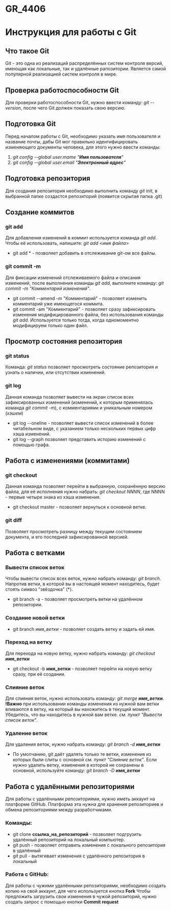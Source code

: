 # GR_4406

# Инструкция для работы с Git

## Что такое Git 
Git - это одна из реализаций распределённых систем контроля версий, имеющая как локальные, так и удалённые рапозитории. Является самой популярной реализацией систем контроля в мире.

## Проверка работоспособности Git
Для проверки работоспособности Git, нужно ввести команду: *git --version*, после чего Git должен показать свою версию.

## Подготовка Git
Перед началом работы с Git, необходимо указать имя пользователя и название почты, дабы Git мог правильно идентифицировать изменяющего документы человека, для этого нужно ввести команды:

1. *git config --global user.mame "**Имя пользователя**"*
2. *git config --global user.email "**Электронный адрес**"*

## Подготовка репозитория
Для создания репозитория необходимо выполнить команду *git init*, в выбранной папке создастся репозиторий (появится скрытая папка .git)

## Создание коммитов

### git add
Для добавления изменений в коммит используется команда *git add*. Чтобы её использовать, напишите: *git add <имя файла>*
* git add * - позволяет добавить в отслеживание git-ом все файлы.

### git commit -m
Для фиксации изменений отслеживаемого файла и описания изменений, после выполнения команды *git add*, выполните команду: *git commit -m "Комментарий изменений"*.
* git commit --amend -m "Комментарий" - позволяет изменить комментарий уже имеющегося коммита.
* git commit -am "Комментарий" - позволяет сразу зафиксировать изменения модифицированного файла, без использования команды *git add*. Используется только тогда, когда одномоментно модифицируем только один файл.

## Просмотр состояния репозитория

### git status
Команда: *git status* позволяет просмотреть состояние репозитория и узнать о наличии, или отсутствии изменений.

### git log
Данная команда позволяет вывести на экран список всех зафиксированных  изменений (изменений, к которым применялась команда *git commit -m*), с комментариями и уникальным номером (*хэшем*)
* git log --oneline - позволяет вывести список изменений в более читабельном виде, с указанием только нескольких первых цифр хэша изменений.
* git log --graph позволяет представить историю изменений с помощью графа.

## Работа с изменениями (коммитами)

### git checkout
Данная команда позволяет перейти в выбранную, сохранённую версию файла, для её исполнения нужно набрать: *git checkout NNNN*, где NNNN - первые четыре знака из хэша изменения.
* git checkout master - позволяет вернуться к основной ветке.

### git diff
Позволяет просмотреть разницу между текущим состоянием документа, и его последней зафиксированной версией.

## Работа с ветками

### Вывести список веток
Чтобы вывести список всех веток, нужно набрать команду: *git branch*.
Напротив ветки, в которой вы в настоящей момент находитесь, будет стоять симвоз "звёздочка" (*).
* git branch -a - позволяет просмотреть ветки на удалённом репозитории.

### Создание новой ветки
* git branch _имя_ветки_ - позволяет создать ветку и задать ей имя.

### Переход на ветку
Для перехода на новую ветку, нужно набрать команду: *git checkout __имя_ветки__*
* git checkout -b __имя_ветки__ - позволяет перейти на новую ветку сразу, при её создании.

### Слияние веток
Для слияния веток, нужно использовать команду: *git merge __имя_ветки__*.
**\!Важно** при использовании команды изменения из нужной вам ветки вливаются в ветку, на который вы нахожитесь в текущий момент. Убедитесь, что вы находитесь в нужной вам ветке. *см. пункт "Вывести список веток"*.

### Удаление веток
Для удаления веток, нужно набрать команду: *git branch -d __имя_ветки__*
* По умолчанию, git даёт удалять только те ветки, изменения из которых были слиты с основной *см. пункт "Слияние веток"*. Если нужно удалить ветку, изменения в которой не сохранены в основной, используйте команду: *git branch -D __имя_ветки__*

## Работа с удалёнными репозиториями

Для работы с удалёнными репозиториями, нужно иметь аккаунт на платформе GitHub. Платформа эта нужна для хранения репозиториев и обмена репозиториями между разработчиками.

### Команды:

* git clone __ссылка_на_репозиторий__ - позволяет подгрузить удалённый репозиторий на локальный компьютер.
* git push - позволяет отправить изменения с локального репозитория в удалённый
* git pull - вытягивает изменения с удалённого репозитория в локальный 

### Работа с GitHub:
Для работы с чужими удалёнными репозиториями, необходимо создать копию на свой аккаунт, для чего используется кнопка **Fork**
Чтобы предложить загрузить свои изменения в чужой репозиторий, нужно создать запрос с помощью кнопки **Commit request**

